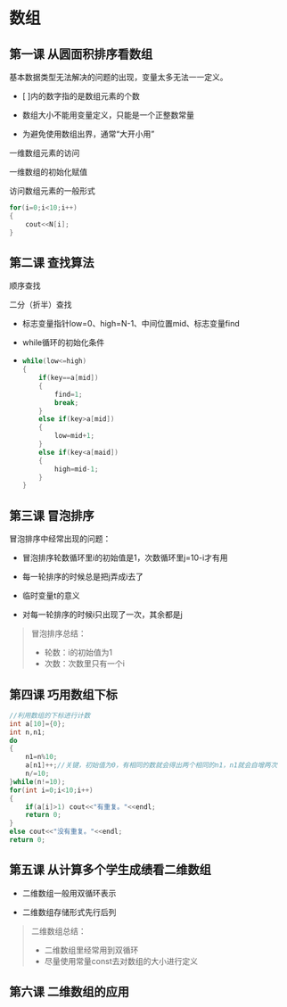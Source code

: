 # 数组

## 第一课 从圆面积排序看数组

基本数据类型无法解决的问题的出现，变量太多无法一一定义。

- [ ]内的数字指的是数组元素的个数

- 数组大小不能用变量定义，只能是一个正整数常量

- 为避免使用数组出界，通常“大开小用”

 一维数组元素的访问

一维数组的初始化赋值

访问数组元素的一般形式

```C++
for(i=0;i<10;i++)
{
    cout<<N[i];
}
```

## 第二课 查找算法

顺序查找

二分（折半）查找

- 标志变量指针low=0、high=N-1、中间位置mid、标志变量find

- while循环的初始化条件

- ```c++
  while(low<=high)
  {
      if(key==a[mid]) 
      {
          find=1;
          break;
      }
      else if(key>a[mid])
      {
          low=mid+1;
      }
      else if(key<a[maid])
      {
          high=mid-1;
      }
  }
  ```


## 第三课 冒泡排序

冒泡排序中经常出现的问题：

- 冒泡排序轮数循环里i的初始值是1，次数循环里j=10-i才有用

- 每一轮排序的时候总是把j弄成i去了
- 临时变量t的意义
- 对每一轮排序的时候i只出现了一次，其余都是j

> 冒泡排序总结：
>
> - 轮数：i的初始值为1
> - 次数：次数里只有一个i

## 第四课 巧用数组下标

```C++
//利用数组的下标进行计数
int a[10]={0};
int n,n1;
do
{
    n1=n%10;
    a[n1]++;//关键，初始值为0，有相同的数就会得出两个相同的n1，n1就会自增两次
    n/=10;
}while(n!=10);
for(int i=0;i<10;i++)
{
    if(a[i]>1) cout<<"有重复。"<<endl;
    return 0;
}
else cout<<"没有重复。"<<endl;
return 0;
```

## 第五课 从计算多个学生成绩看二维数组

- 二维数组一般用双循环表示

- 二维数组存储形式先行后列

> 二维数组总结：
>
> - 二维数组里经常用到双循环
> - 尽量使用常量const去对数组的大小进行定义

## 第六课 二维数组的应用

